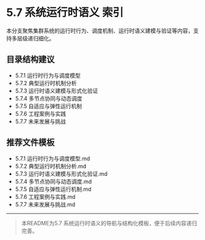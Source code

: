 # 5.7 系统运行时语义 索引

本分支聚焦集群系统的运行时行为、调度机制、运行时语义建模与验证等内容，支持多层级递归细化。

## 目录结构建议

- 5.7.1 运行时行为与调度模型
- 5.7.2 典型运行时机制分析
- 5.7.3 运行时语义建模与形式化验证
- 5.7.4 多节点协同与动态调度
- 5.7.5 自适应与弹性运行机制
- 5.7.6 工程案例与实践
- 5.7.7 未来发展与挑战

## 推荐文件模板

- 5.7.1 运行时行为与调度模型.md
- 5.7.2 典型运行时机制分析.md
- 5.7.3 运行时语义建模与形式化验证.md
- 5.7.4 多节点协同与动态调度.md
- 5.7.5 自适应与弹性运行机制.md
- 5.7.6 工程案例与实践.md
- 5.7.7 未来发展与挑战.md

---
> 本README为5.7 系统运行时语义的导航与结构化模板，便于后续内容递归完善。
